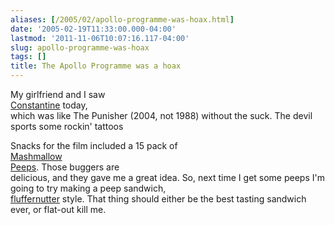 ```yaml
---
aliases: [/2005/02/apollo-programme-was-hoax.html]
date: '2005-02-19T11:33:00.000-04:00'
lastmod: '2011-11-06T10:07:16.117-04:00'
slug: apollo-programme-was-hoax
tags: []
title: The Apollo Programme was a hoax
---
```


My girlfriend and I saw  
[Constantine](http://www.imdb.com/title/tt0360486/) today,  
which was like The Punisher (2004, not 1988) without the suck. The devil
sports some rockin' tattoos

  
  

Snacks for the film included a 15 pack of  
[Mashmallow](http://www.marshmallowpeeps.com/)  
[Peeps](http://www.peepresearch.org/). Those buggers are  
delicious, and they gave me a great idea. So, next time I get some peeps I'm
going to try making a peep sandwich,  
[fluffernutter](http://www.marshmallowfluff.com/htm/fn_frame.shtml) style.
That thing should either be the best tasting sandwich ever, or flat-out kill
me.


